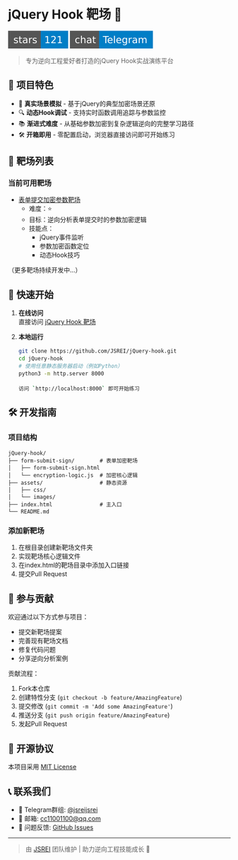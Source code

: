 # jQuery Hook 靶场 🎯

[![GitHub Stars](./README.assets/jQuery-hook-20250216171311979)](https://github.com/JSREI/jQuery-hook)
[![Telegram Chat](./README.assets/chat-Telegram-blue-20250216171311887)](https://t.me/jsreijsrei)

> 专为逆向工程爱好者打造的jQuery Hook实战演练平台

## 🌟 项目特色

- 🚀 **真实场景模拟** - 基于jQuery的典型加密场景还原
- 🔍 **动态Hook调试** - 支持实时函数调用追踪与参数监控
- 📚 **渐进式难度** - 从基础参数加密到复杂逻辑逆向的完整学习路径
- 🛠 **开箱即用** - 零配置启动，浏览器直接访问即可开始练习

## 🎯 靶场列表

### 当前可用靶场
- [表单提交加密参数靶场](/form-submit-sign/form-submit-sign.html) 
  - 难度：⭐️
  - 目标：逆向分析表单提交时的参数加密逻辑
  - 技能点：
    - jQuery事件监听
    - 参数加密函数定位
    - 动态Hook技巧

（更多靶场持续开发中...）

## 🚀 快速开始

1. **在线访问**  
   直接访问 [jQuery Hook 靶场](https://jsrei.github.io/jQuery-hook/)

2. **本地运行**
   ```bash
   git clone https://github.com/JSREI/jQuery-hook.git
   cd jQuery-hook
   # 使用任意静态服务器启动（例如Python）
   python3 -m http.server 8000

   访问 `http://localhost:8000` 即可开始练习

## 🛠 开发指南

### 项目结构
```
jQuery-hook/
├── form-submit-sign/        # 表单加密靶场
│   ├── form-submit-sign.html
│   └── encryption-logic.js  # 加密核心逻辑
├── assets/                  # 静态资源
│   ├── css/
│   └── images/
├── index.html               # 主入口
└── README.md
```

### 添加新靶场
1. 在根目录创建新靶场文件夹
2. 实现靶场核心逻辑文件
3. 在index.html的靶场目录中添加入口链接
4. 提交Pull Request

## 🤝 参与贡献

欢迎通过以下方式参与项目：
- 提交新靶场提案
- 完善现有靶场文档
- 修复代码问题
- 分享逆向分析案例

贡献流程：
1. Fork本仓库
2. 创建特性分支 (`git checkout -b feature/AmazingFeature`)
3. 提交修改 (`git commit -m 'Add some AmazingFeature'`)
4. 推送分支 (`git push origin feature/AmazingFeature`)
5. 发起Pull Request

## 📜 开源协议

本项目采用 [MIT License](/LICENSE)

## 📞 联系我们

- 💬 Telegram群组: [@jsreijsrei](https://t.me/jsreijsrei)
- 📧 邮箱: [cc11001100@qq.com](mailto:cc11001100@qq.com)
- 🐛 问题反馈: [GitHub Issues](https://github.com/JSREI/jQuery-hook/issues)

---

> 由 [JSREI](https://github.com/JSREI) 团队维护 | 助力逆向工程技能成长 🚀